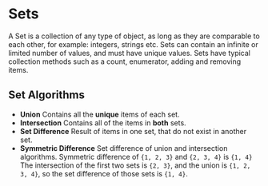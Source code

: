 # Sets
A Set is a collection of any type of object, as long as they are comparable to each other, for example: integers, strings etc.
Sets can contain an infinite or limited number of values, and must have unique values.
Sets have typical collection methods such as a count, enumerator, adding and removing items.

## Set Algorithms
- __Union__
Contains all the **unique** items of each set.
- __Intersection__
Contains all of the items in **both** sets.
- __Set Difference__
Result of items in one set, that do not exist in another set.
- __Symmetric Difference__
Set difference of union and intersection algorithms. 
Symmetric difference of `{1, 2, 3}` and `{2, 3, 4}` is `{1, 4}`
The intersection of the first two sets is `{2, 3}`, and the union is `{1, 2, 3, 4}`, so the set difference of those sets is `{1, 4}`.
